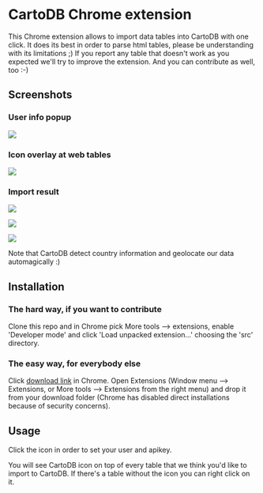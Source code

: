 # CartoDB Chrome extension

This Chrome extension allows to import data tables into CartoDB with one click. It does its best in order to parse html tables, please be understanding with its limitations ;) If you report any table that doesn't work as you expected we'll try to improve the extension. And you can contribute as well, too :-)

## Screenshots

### User info popup

![](https://raw.githubusercontent.com/juanignaciosl/cartodb-chrome-extension/master/screenshots/popup.png)

### Icon overlay at web tables

![](https://raw.githubusercontent.com/juanignaciosl/cartodb-chrome-extension/master/screenshots/table-example.png)

### Import result

![](https://raw.githubusercontent.com/juanignaciosl/cartodb-chrome-extension/master/screenshots/import-list.png)

![](https://raw.githubusercontent.com/juanignaciosl/cartodb-chrome-extension/master/screenshots/import-table.png)

![](https://raw.githubusercontent.com/juanignaciosl/cartodb-chrome-extension/master/screenshots/import-map.png)

Note that CartoDB detect country information and geolocate our data automagically :)

## Installation

### The hard way, if you want to contribute

Clone this repo and in Chrome pick More tools --> extensions, enable 'Developer mode' and click 'Load unpacked extension...' choosing the 'src' directory.

### The easy way, for everybody else

Click <a href="https://github.com/juanignaciosl/cartodb-chrome-extension/raw/master/dist/latest/cartodb-chrome-extension.crx">download link</a> in Chrome. Open Extensions (Window menu --> Extensions, or More tools --> Extensions from the right menu) and drop it from your download folder (Chrome has disabled direct installations because of security concerns).

## Usage

Click the icon in order to set your user and apikey.

You will see CartoDB icon on top of every table that we think you'd like to import to CartoDB. If there's a table without the icon you can right click on it.
